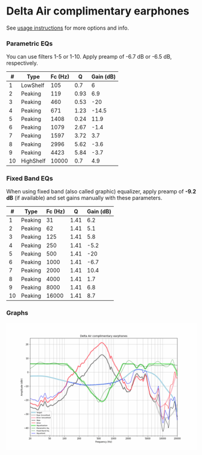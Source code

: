 # Delta Air complimentary earphones
See [usage instructions](https://github.com/jaakkopasanen/AutoEq#usage) for more options and info.

### Parametric EQs
You can use filters 1-5 or 1-10. Apply preamp of -6.7 dB or -6.5 dB, respectively.

|   # | Type      |   Fc (Hz) |    Q |   Gain (dB) |
|-----|-----------|-----------|------|-------------|
|   1 | LowShelf  |       105 | 0.7  |         6   |
|   2 | Peaking   |       119 | 0.93 |         6.9 |
|   3 | Peaking   |       460 | 0.53 |       -20   |
|   4 | Peaking   |       671 | 1.23 |       -14.5 |
|   5 | Peaking   |      1408 | 0.24 |        11.9 |
|   6 | Peaking   |      1079 | 2.67 |        -1.4 |
|   7 | Peaking   |      1597 | 3.72 |         3.7 |
|   8 | Peaking   |      2996 | 5.62 |        -3.6 |
|   9 | Peaking   |      4423 | 5.84 |        -3.7 |
|  10 | HighShelf |     10000 | 0.7  |         4.9 |

### Fixed Band EQs
When using fixed band (also called graphic) equalizer, apply preamp of **-9.2 dB** (if available) and set gains manually with these parameters.

|   # | Type    |   Fc (Hz) |    Q |   Gain (dB) |
|-----|---------|-----------|------|-------------|
|   1 | Peaking |        31 | 1.41 |         6.2 |
|   2 | Peaking |        62 | 1.41 |         5.1 |
|   3 | Peaking |       125 | 1.41 |         5.8 |
|   4 | Peaking |       250 | 1.41 |        -5.2 |
|   5 | Peaking |       500 | 1.41 |       -20   |
|   6 | Peaking |      1000 | 1.41 |        -6.7 |
|   7 | Peaking |      2000 | 1.41 |        10.4 |
|   8 | Peaking |      4000 | 1.41 |         1.7 |
|   9 | Peaking |      8000 | 1.41 |         6.8 |
|  10 | Peaking |     16000 | 1.41 |         8.7 |

### Graphs
![](./Delta%20Air%20complimentary%20earphones.png)

